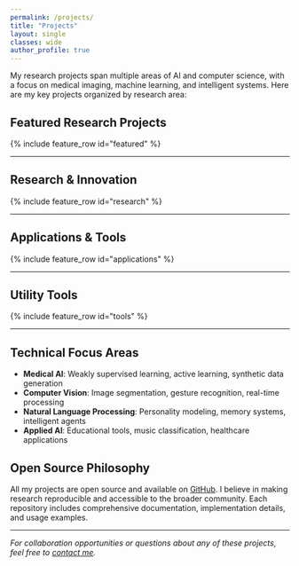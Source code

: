 ```yaml
---
permalink: /projects/
title: "Projects"
layout: single
classes: wide
author_profile: true
---
```


My research projects span multiple areas of AI and computer science, with a focus on medical imaging, machine learning, and intelligent systems. Here are my key projects organized by research area:

## Featured Research Projects

{% include feature_row id="featured" %}

---

## Research & Innovation

{% include feature_row id="research" %}

---

## Applications & Tools

{% include feature_row id="applications" %}

---

## Utility Tools

{% include feature_row id="tools" %}

---

## Technical Focus Areas

- **Medical AI**: Weakly supervised learning, active learning, synthetic data generation
- **Computer Vision**: Image segmentation, gesture recognition, real-time processing
- **Natural Language Processing**: Personality modeling, memory systems, intelligent agents
- **Applied AI**: Educational tools, music classification, healthcare applications

## Open Source Philosophy

All my projects are open source and available on [GitHub](https://github.com/Steven-ZN). I believe in making research reproducible and accessible to the broader community. Each repository includes comprehensive documentation, implementation details, and usage examples.

---

*For collaboration opportunities or questions about any of these projects, feel free to [contact me](/contact/).*
